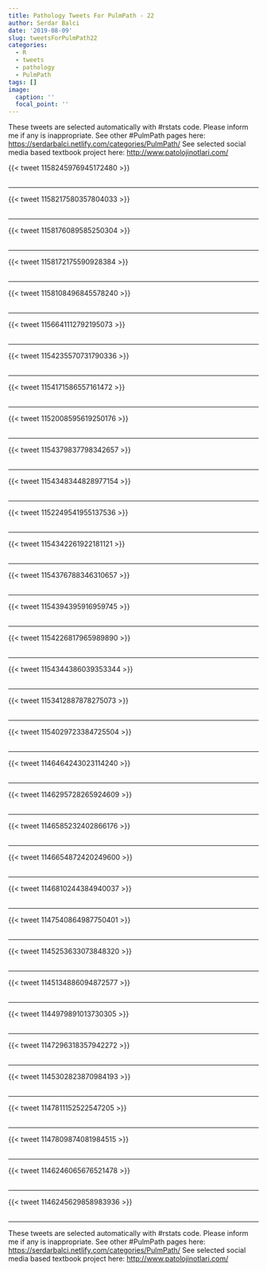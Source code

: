 ```yaml
---
title: Pathology Tweets For PulmPath - 22
author: Serdar Balci
date: '2019-08-09'
slug: tweetsForPulmPath22
categories:
  - R
  - tweets
  - pathology
  - PulmPath
tags: []
image:
  caption: ''
  focal_point: ''
---
```



These tweets are selected automatically with #rstats code. Please inform me if any is inappropriate.
See other #PulmPath pages here: https://serdarbalci.netlify.com/categories/PulmPath/ 
See selected social media based textbook project here: http://www.patolojinotlari.com/

{{< tweet 1158245976945172480 >}}
<br>
<br>
<hr>
{{< tweet 1158217580357804033 >}}
<br>
<br>
<hr>
{{< tweet 1158176089585250304 >}}
<br>
<br>
<hr>
{{< tweet 1158172175590928384 >}}
<br>
<br>
<hr>
{{< tweet 1158108496845578240 >}}
<br>
<br>
<hr>
{{< tweet 1156641112792195073 >}}
<br>
<br>
<hr>
{{< tweet 1154235570731790336 >}}
<br>
<br>
<hr>
{{< tweet 1154171586557161472 >}}
<br>
<br>
<hr>
{{< tweet 1152008595619250176 >}}
<br>
<br>
<hr>
{{< tweet 1154379837798342657 >}}
<br>
<br>
<hr>
{{< tweet 1154348344828977154 >}}
<br>
<br>
<hr>
{{< tweet 1152249541955137536 >}}
<br>
<br>
<hr>
{{< tweet 1154342261922181121 >}}
<br>
<br>
<hr>
{{< tweet 1154376788346310657 >}}
<br>
<br>
<hr>
{{< tweet 1154394395916959745 >}}
<br>
<br>
<hr>
{{< tweet 1154226817965989890 >}}
<br>
<br>
<hr>
{{< tweet 1154344386039353344 >}}
<br>
<br>
<hr>
{{< tweet 1153412887878275073 >}}
<br>
<br>
<hr>
{{< tweet 1154029723384725504 >}}
<br>
<br>
<hr>
{{< tweet 1146464243023114240 >}}
<br>
<br>
<hr>
{{< tweet 1146295728265924609 >}}
<br>
<br>
<hr>
{{< tweet 1146585232402866176 >}}
<br>
<br>
<hr>
{{< tweet 1146654872420249600 >}}
<br>
<br>
<hr>
{{< tweet 1146810244384940037 >}}
<br>
<br>
<hr>
{{< tweet 1147540864987750401 >}}
<br>
<br>
<hr>
{{< tweet 1145253633073848320 >}}
<br>
<br>
<hr>
{{< tweet 1145134886094872577 >}}
<br>
<br>
<hr>
{{< tweet 1144979891013730305 >}}
<br>
<br>
<hr>
{{< tweet 1147296318357942272 >}}
<br>
<br>
<hr>
{{< tweet 1145302823870984193 >}}
<br>
<br>
<hr>
{{< tweet 1147811152522547205 >}}
<br>
<br>
<hr>
{{< tweet 1147809874081984515 >}}
<br>
<br>
<hr>
{{< tweet 1146246065676521478 >}}
<br>
<br>
<hr>
{{< tweet 1146245629858983936 >}}
<br>
<br>
<hr>


These tweets are selected automatically with #rstats code. Please inform me if any is inappropriate.
See other #PulmPath pages here: https://serdarbalci.netlify.com/categories/PulmPath/ 
See selected social media based textbook project here: http://www.patolojinotlari.com/
